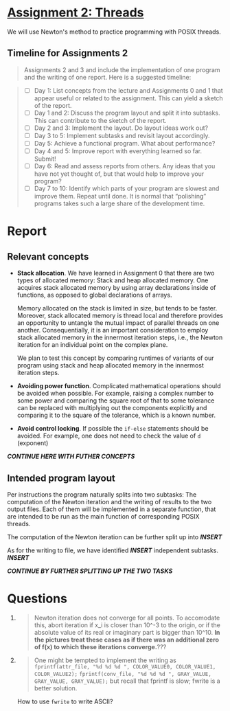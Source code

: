 [//]: # (To preview markdown file in Emacs type C-c C-c p)

# [Assignment 2: Threads](https://www.raum-brothers.eu/martin/Chalmers_TMA881_1920/assignments.html#threads)
We will use Newton's method to practice programming with POSIX threads.


## Timeline for Assignments 2
> Assignments 2 and 3 and include the implementation of one program and the writing of one report. Here is a suggested timeline:

> - [ ] Day 1: List concepts from the lecture and Assignments 0 and 1 that appear useful or related to the assignment. This can yield a sketch of the report.
> - [ ] Day 1 and 2: Discuss the program layout and split it into subtasks. This can contribute to the sketch of the report.
> - [ ] Day 2 and 3: Implement the layout. Do layout ideas work out?
> - [ ] Day 3 to 5: Implement subtasks and revisit layout accordingly.
> - [ ] Day 5: Achieve a functional program. What about performance?
> - [ ] Day 4 and 5: Improve report with everything learned so far. Submit!
> - [ ] Day 6: Read and assess reports from others. Any ideas that you have not yet thought of, but that would help to improve your program?
> - [ ] Day 7 to 10: Identify which parts of your program are slowest and improve them. Repeat until done. It is normal that “polishing” programs takes such a large share of the development time.


# Report

## Relevant concepts

- **Stack allocation**.  We have learned in Assignment 0 that there are two
  types of allocated memory: Stack and heap allocated memory. One acquires
  stack allocated memory by using array declarations inside of functions, as
  opposed to global declarations of arrays.

  Memory allocated on the stack is limited in size, but tends to be faster.
  Moreover, stack allocated memory is thread local and therefore provides an
  opportunity to untangle the mutual impact of parallel threads on one another.
  Consequentially, it is an important consideration to employ stack allocated
  memory in the innermost iteration steps, i.e., the Newton iteration for an
  individual point on the complex plane.

  We plan to test this concept by comparing runtimes of variants of our program
  using stack and heap allocated memory in the innermost iteration steps.

- **Avoiding power function**. Complicated mathematical operations should be
  avoided when possible. For example, raising a complex number to some power
  and comparing the square root of that to some tolerance can be replaced
  with multiplying out the components explicitly and comparing it to the
  square of the tolerance, which is a known number.

- **Avoid control locking**. If possible the `if-else` statements should be
  avoided. For example, one does not need to check the value of `d` (exponent)
  
***CONTINUE HERE WITH FUTHER CONCEPTS***

## Intended program layout

Per instructions the program naturally splits into two subtasks: The
computation of the Newton iteration and the writing of results to the two
output files. Each of them will be implemented in a separate function, that are
intended to be run as the main function of corresponding POSIX threads.

The computation of the Newton iteration can be further split up into
***INSERT***

As for the writing to file, we have identified ***INSERT*** independent
subtasks. ***INSERT***

***CONTINUE BY FURTHER SPLITTING UP THE TWO TASKS***

# Questions

1. > Newton iteration does not converge for all points. To accomodate this, abort iteration if x_i is closer than 10^-3 to the origin, or if the absolute value of its real or imaginary part is bigger than 10^10. **In the pictures treat these cases as if there was an additional zero of f(x) to which these iterations converge.**???
1. > One might be tempted to implement the writing as
   `fprintf(attr_file, "%d %d %d ", COLOR_VALUE0, COLOR_VALUE1, COLOR_VALUE2);`
   `fprintf(conv_file, "%d %d %d ", GRAY_VALUE, GRAY_VALUE, GRAY_VALUE);`
   but recall that fprintf is slow; fwrite is a better solution.
   
   How to use `fwrite` to write ASCII?

